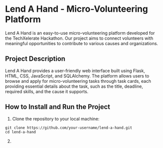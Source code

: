 # Lend A Hand - Micro-Volunteering Platform

Lend A Hand is an easy-to-use micro-volunteering platform developed for the TechXelerate Hackathon. Our project aims to connect volunteers with meaningful opportunities to contribute to various causes and organizations.

## Project Description

Lend A Hand provides a user-friendly web interface built using Flask, HTML, CSS, JavaScript, and SQLAlchemy. The platform allows users to browse and apply for micro-volunteering tasks through task cards, each providing essential details about the task, such as the title, deadline, required skills, and the cause it supports.

## How to Install and Run the Project

1. Clone the repository to your local machine:
 ```
git clone https://github.com/your-username/lend-a-hand.git
cd lend-a-hand
 ```

2. 




